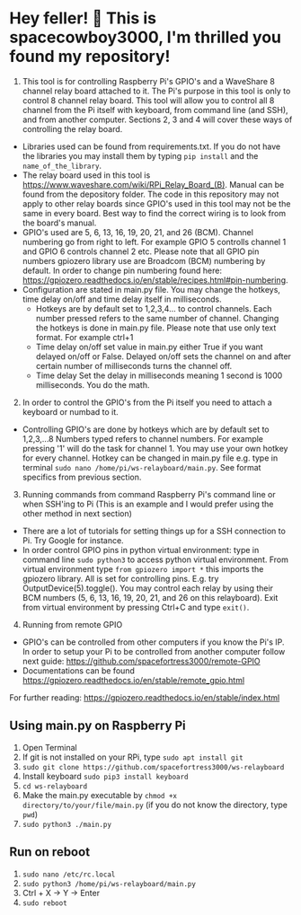 # Hey feller! :cowboy_hat_face: This is spacecowboy3000, I'm thrilled you found my repository!

1. This tool is for controlling Raspberry Pi's GPIO's and a WaveShare 8 channel relay board attached to it. The Pi's purpose in this tool is only to control 8 channel relay board. This tool will allow you to control all 8 channel from the Pi itself with keyboard, from command line (and SSH), and from another computer. Sections 2, 3 and 4 will cover these ways of controlling the relay board.
+ Libraries used can be found from requirements.txt. If you do not have the libraries you may install them by typing `pip install` and the `name_of_the_library`.
+ The relay board used in this tool is https://www.waveshare.com/wiki/RPi_Relay_Board_(B). Manual can be found from the depository folder. The code in this repository may not apply to other relay boards since GPIO's used in this tool may not be the same in every board. Best way to find the correct wiring is to look from the board's manual.
+ GPIO's used are 5, 6, 13, 16, 19, 20, 21, and 26 (BCM). Channel numbering go from right to left. For example GPIO 5 controlls channel 1 and GPIO 6 controls channel 2 etc. Please note that all GPIO pin numbers gpiozero library use are Broadcom (BCM) numbering by default. In order to change pin numbering found here: https://gpiozero.readthedocs.io/en/stable/recipes.html#pin-numbering.
+ Configuration are stated in main.py file. You may change the hotkeys, time delay on/off and time delay itself in milliseconds.
  + Hotkeys are by default set to 1,2,3,4... to control channels. Each number pressed refers to the same number of channel. Changing the hotkeys is done in main.py file. Please note that use only text format. For example ctrl+1
  + Time delay on/off set value in main.py either True if you want delayed on/off or False. Delayed on/off sets the channel on and after certain number of milliseconds turns the channel off.
  + Time delay Set the delay in milliseconds meaning 1 second is 1000 milliseconds. You do the math.

2. In order to control the GPIO's from the Pi itself you need to attach a keyboard or numbad to it.
+ Controlling GPIO's are done by hotkeys which are by default set to 1,2,3,...8 Numbers typed refers to channel numbers. For example pressing '1' will do the task for channel 1. You may use your own hotkey for every channel. Hotkey can be changed in main.py file e.g. type in terminal `sudo nano /home/pi/ws-relayboard/main.py`. See format specifics from previous section.

3. Running commands from command Raspberry Pi's command line or when SSH'ing to Pi (This is an example and I would prefer using the other method in next section)
+ There are a lot of tutorials for setting things up for a SSH connection to Pi. Try Google for instance.
+ In order control GPIO pins in python virtual environment: type in command line `sudo python3` to access python virtual environment. From virtual environment type `from gpiozero import *` this imports the gpiozero library. All is set for controlling pins. E.g. try OutputDevice(5).toggle(). You may control each relay by using their BCM numbers (5, 6, 13, 16, 19, 20, 21, and 26 on this relayboard). Exit from virtual environment by pressing Ctrl+C and type `exit()`.

4. Running from remote GPIO
+ GPIO's can be controlled from other computers if you know the Pi's IP. In order to setup your Pi to be controlled from another computer follow next guide: https://github.com/spacefortress3000/remote-GPIO
+ Documentations can be found https://gpiozero.readthedocs.io/en/stable/remote_gpio.html

For further reading: https://gpiozero.readthedocs.io/en/stable/index.html

## Using main.py on Raspberry Pi

1. Open Terminal
2. If git is not installed on your RPi, type `sudo apt install git`
3. `sudo git clone https://github.com/spacefortress3000/ws-relayboard`
4. Install keyboard `sudo pip3 install keyboard`
5. `cd ws-relayboard`
6. Make the main.py executable by `chmod +x directory/to/your/file/main.py` (if you do not know the directory, type `pwd`)
7. `sudo python3 ./main.py`

## Run on reboot

1. `sudo nano /etc/rc.local`
2. `sudo python3 /home/pi/ws-relayboard/main.py`
3. Ctrl + X -> Y -> Enter
4. `sudo reboot`
